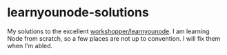 # learnyounode-solutions
My solutions to the excellent [workshopper/learnyounode](https://github.com/workshopper/learnyounode).
I am learning Node from scratch, so a few places are not up to convention. 
I will fix them when I'm abled.
